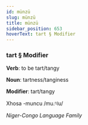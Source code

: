 ```yaml
---
id: münzü
slug: münzü
title: münzü
sidebar_position: 653
hoverText: tart § Modifier
---
```


### tart § Modifier

**Verb**: to be tart/tangy

**Noun**: tartness/tanginess

**Modifier**: tart/tangy

Xhosa -muncu /mu.ᵑǀu/

*Niger-Congo Language Family*